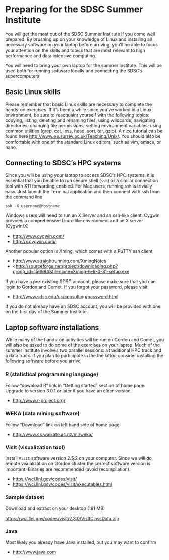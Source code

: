 # Preparing for the SDSC Summer Institute

You will get the most out of the SDSC Summer Institute if you come well prepared.  By 
brushing up on your knowledge of Linux and installing all necessary software on your 
laptop before arriving, you’ll be able to focus your attention on the skills and topics that are 
most relevant to high performance and data intensive computing.

You will need to bring your own laptop for the summer institute. This will be used both for 
running software locally and connecting the SDSC’s supercomputers.

## Basic Linux skills

Please remember that basic Linux skills are necessary to complete the hands-on exercises. 
If it’s been a while since you’ve worked in a Linux environment, be sure to reacquaint 
yourself with the following topics: copying, listing, deleting and renaming files; using 
wildcards; navigating directories; changing file permissions; setting environment variables; 
using common utilities (grep, cat, less, head, sort, tar, gzip). A nice tutorial can be found 
here <http://www.ee.surrey.ac.uk/Teaching/Unix/>. You should also be comfortable with 
one of the standard Linux editors, such as vim, emacs, or nano.

## Connecting to SDSC’s HPC systems

Since you will be using your laptop to access SDSC’s HPC systems, it is essential that you be 
able to run secure shell (`ssh`) or a similar connection tool with X11 forwarding enabled. 
For Mac users, running `ssh` is trivially easy. Just launch the Terminal application and then 
connect with ssh from the command line

    ssh -X username@hostname

Windows users will need to run an X Server and an ssh-like client. Cygwin provides a 
comprehensive Linux-like environment and an X server (Cygwin/X)

* <http://www.cygwin.com/>
* <http://x.cygwin.com/>

Another popular option is Xming, which comes with a PuTTY ssh client

* <http://www.straightrunning.com/XmingNotes>
* <http://sourceforge.net/project/downloading.php?group_id=156984&filename=Xming-6-9-0-31-setup.exe

If you have a pre-existing SDSC account, please make sure that you can login to Gordon and 
Comet. If you forgot your password, please visit 

* <http://www.sdsc.edu/us/consulting/password.html>

If you do not already have an SDSC account, you will be provided with one on the first day 
of the Summer Institute. 

## Laptop software installations

While many of the hands-on activities will be run on Gordon and Comet, you will also be 
asked to do some of the exercises on your laptop. Much of the summer institute involves 
two parallel sessions: a traditional HPC track and a data track. If you plan to participate in 
the the latter, consider installing the following software before you arrive

### R (statistical programming language)

Follow “download R” link in “Getting started” section of home page. Upgrade to version 
3.0.1 or later if you have an older version.

* <http://www.r-project.org/>

### WEKA (data mining software)

Follow “Download” link on left hand side of home page

* <http://www.cs.waikato.ac.nz/ml/weka/>

### VisIt (visualization tool)

Install `VisIt` software version 2.5.2 on your computer. Since we will do remote visualization 
on Gordon cluster the correct software version is important. Binaries are recommended 
(avoid recompilation). 

* <https://wci.llnl.gov/codes/visit/>
* <https://wci.llnl.gov/codes/visit/executables.html>

### Sample dataset

Download and extract on your desktop (181 MB)

https://wci.llnl.gov/codes/visit/2.3.0/VisItClassData.zip

### Java

Most likely you already have Java installed, but you may want to confirm

* <http://www.java.com>
